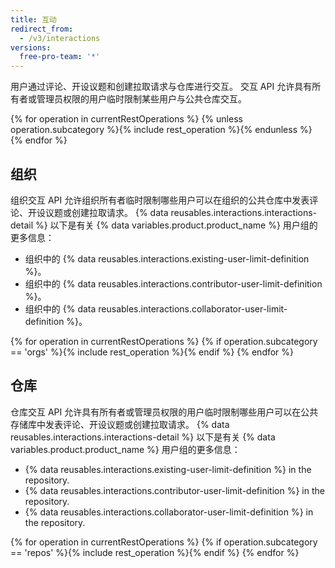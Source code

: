 ```yaml
---
title: 互动
redirect_from:
  - /v3/interactions
versions:
  free-pro-team: '*'
---
```


用户通过评论、开设议题和创建拉取请求与仓库进行交互。 交互 API 允许具有所有者或管理员权限的用户临时限制某些用户与公共仓库交互。

{% for operation in currentRestOperations %}
  {% unless operation.subcategory %}{% include rest_operation %}{% endunless %}
{% endfor %}

## 组织

组织交互 API 允许组织所有者临时限制哪些用户可以在组织的公共仓库中发表评论、开设议题或创建拉取请求。 {% data reusables.interactions.interactions-detail %} 以下是有关 {% data variables.product.product_name %} 用户组的更多信息：

* 组织中的 {% data reusables.interactions.existing-user-limit-definition %}。
* 组织中的 {% data reusables.interactions.contributor-user-limit-definition %}。
* 组织中的 {% data reusables.interactions.collaborator-user-limit-definition %}。

{% for operation in currentRestOperations %}
  {% if operation.subcategory == 'orgs' %}{% include rest_operation %}{% endif %}
{% endfor %}

## 仓库

仓库交互 API 允许具有所有者或管理员权限的用户临时限制哪些用户可以在公共存储库中发表评论、开设议题或创建拉取请求。 {% data reusables.interactions.interactions-detail %} 以下是有关 {% data variables.product.product_name %} 用户组的更多信息：

* {% data reusables.interactions.existing-user-limit-definition %} in the repository.
* {% data reusables.interactions.contributor-user-limit-definition %} in the repository.
* {% data reusables.interactions.collaborator-user-limit-definition %} in the repository.

{% for operation in currentRestOperations %}
  {% if operation.subcategory == 'repos' %}{% include rest_operation %}{% endif %}
{% endfor %}
